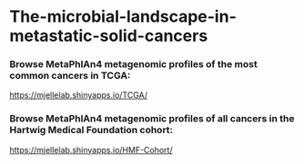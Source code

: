 # The-microbial-landscape-in-metastatic-solid-cancers

### Browse MetaPhlAn4 metagenomic profiles of the most common cancers in TCGA:
https://mjellelab.shinyapps.io/TCGA/

### Browse MetaPhlAn4 metagenomic profiles of all cancers in the Hartwig Medical Foundation cohort:
https://mjellelab.shinyapps.io/HMF-Cohort/
